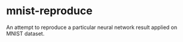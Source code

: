 # mnist-reproduce
An attempt to reproduce a particular neural network result applied on MNIST dataset.
